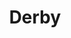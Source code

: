 ---
codehost: https://github.com/derbyjs
gitter: https://gitter.im/derbyjs/derby
logohandle: derbyjs
sort: derbyjs
title: Derby
website: http://derbyjs.com/
---
